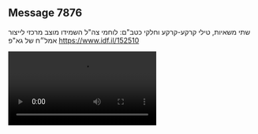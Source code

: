 ## Message 7876

שתי משאיות, טילי קרקע-קרקע וחלקי כטב"ם:
לוחמי צה"ל השמידו מוצב מרכזי לייצור אמל״ח של גא"פ
https://www.idf.il/152510

![Video](7876/7876_media.mp4)
